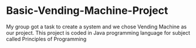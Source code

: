 # Basic-Vending-Machine-Project
My group got a task to create a system and we chose Vending Machine as our project. This project is coded in Java programming language for subject called Principles of Programming
